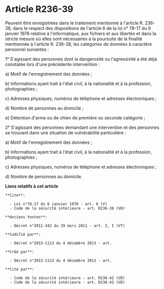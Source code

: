 # Article R236-39

Peuvent être enregistrées dans le traitement mentionné à l'article R. 236-38, dans le respect des dispositions de l'article 6
de la loi n° 78-17 du 6 janvier 1978 relative à l'informatique, aux fichiers et aux libertés et dans la stricte mesure où
elles sont nécessaires à la poursuite de la finalité mentionnée à l'article R. 236-38, les catégories de données à caractère
personnel suivantes : 

1° S'agissant des personnes dont la dangerosité ou l'agressivité a été déjà constatée lors d'une précédente intervention : 

a) Motif de l'enregistrement des données ; 

b) Informations ayant trait à l'état civil, à la nationalité et à la profession, photographies ; 

c) Adresses physiques, numéros de téléphone et adresses électroniques ; 

d) Nombre de personnes au domicile ; 

e) Détention d'arme ou de chien de première ou seconde catégorie ; 

2° S'agissant des personnes demandant une intervention et des personnes se trouvant dans une situation de vulnérabilité
particulière : 

a) Motif de l'enregistrement des données ; 

b) Informations ayant trait à l'état civil, à la nationalité et à la profession, photographies ; 

c) Adresses physiques, numéros de téléphone et adresses électroniques ; 

d) Nombre de personnes au domicile.

**Liens relatifs à cet article**

	**Cite**:

	  - Loi n°78-17 du 6 janvier 1978 - art. 6 (V)
	  - Code de la sécurité intérieure - art. R236-38 (VD)

	**Anciens textes**:

	  - Décret n°2011-342 du 29 mars 2011 - art. 2, I (VT)

	**Codifié par**:

	  - Décret n°2013-1113 du 4 décembre 2013 - art.

	**Créé par**:

	  - Décret n°2013-1113 du 4 décembre 2013 - art.

	**Cité par**:

	  - Code de la sécurité intérieure - art. R236-42 (VD)
	  - Code de la sécurité intérieure - art. R236-43 (VD)
